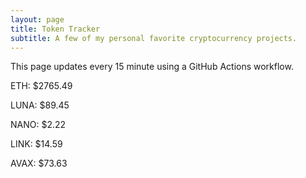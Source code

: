 ```yaml
---
layout: page
title: Token Tracker
subtitle: A few of my personal favorite cryptocurrency projects.
---
```


 This page updates every 15 minute using a GitHub Actions workflow.

<!--BEGINCRYPTOINPUT-->
ETH: $2765.49

LUNA: $89.45

NANO: $2.22

LINK: $14.59

AVAX: $73.63

<!--ENDCRYPTOINPUT-->

